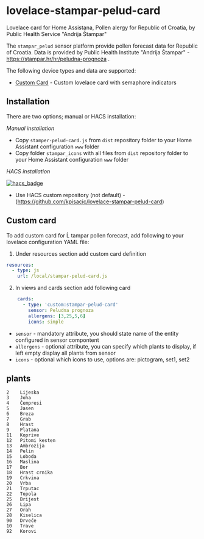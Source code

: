 # lovelace-stampar-pelud-card
Lovelace card for Home Assistana, Pollen alergy for Republic of Croatia, by Public Health Service "Andrija Štampar"

The `stampar_pelud` sensor platform provide pollen forecast data for Republic of Croatia. Data is provided by
Public Health Institute "Andrija Štampar"  - https://stampar.hr/hr/peludna-prognoza .

The following device types and data are supported:

- [Custom Card](#custom-card) - Custom lovelace card with semaphore indicators

## Installation

There are two options; manual or HACS installation:

*Manual installation*
- Copy `stamper-pelud-card.js` from `dist` repository folder to your Home Assistant configuration `www` folder
- Copy folder `stampar_icons` with all files from `dist` repository folder to your Home Assistant configuration `www` folder

*HACS installation*

[![hacs_badge](https://img.shields.io/badge/HACS-Custom-orange.svg)](https://github.com/custom-components/hacs)

- Use HACS custom repository (not default) - (https://github.com/kpisacic/lovelace-stampar-pelud-card)

## Custom card

To add custom card for Ĺ tampar pollen forecast, add following to your lovelace configuration YAML file:

1. Under resources section add custom card definition 

```yaml
resources:
  - type: js
    url: /local/stampar-pelud-card.js
```


2. In views and cards section add following card

```yaml
    cards:
      - type: 'custom:stampar-pelud-card'
        sensor: Peludna prognoza
        allergens: [3,25,5,6]
        icons: simple
```

- `sensor` - mandatory attribute, you should state name of the entity configured in sensor compontent
- `allergens` - optional attribute, you can specify which plants to display, if left empty display all plants from sensor
- `icons` - optional which icons to use, options are: pictogram, set1, set2

## plants

    2    Lijeska     
    3    Joha        
    4    Čempresi    
    5    Jasen       
    6    Breza       
    7    Grab        
    8    Hrast       
    9    Platana     
    11   Koprive     
    12   Pitomi kesten
    13   Ambrozija   
    14   Pelin       
    15   Loboda      
    16   Maslina     
    17   Bor         
    18   Hrast crnika
    19   Crkvina     
    20   Vrba        
    21   Trputac     
    22   Topola      
    25   Brijest     
    26   Lipa        
    27   Orah        
    28   Kiselica    
    90   Drveće      
    10   Trave       
    92   Korovi      

